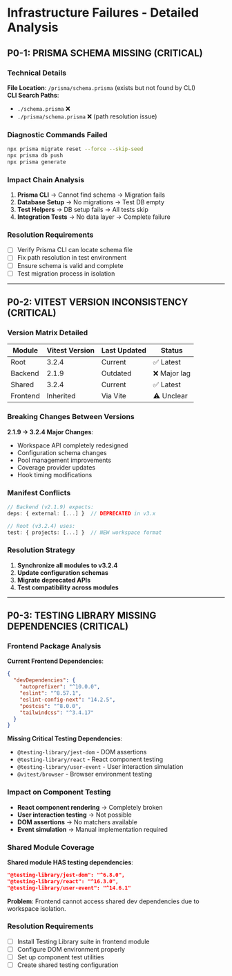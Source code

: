 # Infrastructure Failures - Detailed Analysis

## P0-1: PRISMA SCHEMA MISSING (CRITICAL)

### Technical Details

**File Location**: `/prisma/schema.prisma` (exists but not found by CLI)  
**CLI Search Paths**:

- `./schema.prisma` ❌
- `./prisma/schema.prisma` ❌ (path resolution issue)

### Diagnostic Commands Failed

```bash
npx prisma migrate reset --force --skip-seed
npx prisma db push
npx prisma generate
```

### Impact Chain Analysis

1. **Prisma CLI** → Cannot find schema → Migration fails
2. **Database Setup** → No migrations → Test DB empty
3. **Test Helpers** → DB setup fails → All tests skip
4. **Integration Tests** → No data layer → Complete failure

### Resolution Requirements

- [ ] Verify Prisma CLI can locate schema file
- [ ] Fix path resolution in test environment
- [ ] Ensure schema is valid and complete
- [ ] Test migration process in isolation

---

## P0-2: VITEST VERSION INCONSISTENCY (CRITICAL)

### Version Matrix Detailed

| Module   | Vitest Version | Last Updated | Status       |
| -------- | -------------- | ------------ | ------------ |
| Root     | 3.2.4          | Current      | ✅ Latest    |
| Backend  | 2.1.9          | Outdated     | ❌ Major lag |
| Shared   | 3.2.4          | Current      | ✅ Latest    |
| Frontend | Inherited      | Via Vite     | ⚠️ Unclear   |

### Breaking Changes Between Versions

**2.1.9 → 3.2.4 Major Changes**:

- Workspace API completely redesigned
- Configuration schema changes
- Pool management improvements
- Coverage provider updates
- Hook timing modifications

### Manifest Conflicts

```typescript
// Backend (v2.1.9) expects:
deps: { external: [...] }  // DEPRECATED in v3.x

// Root (v3.2.4) uses:
test: { projects: [...] }  // NEW workspace format
```

### Resolution Strategy

1. **Synchronize all modules to v3.2.4**
2. **Update configuration schemas**
3. **Migrate deprecated APIs**
4. **Test compatibility across modules**

---

## P0-3: TESTING LIBRARY MISSING DEPENDENCIES (CRITICAL)

### Frontend Package Analysis

**Current Frontend Dependencies**:

```json
{
  "devDependencies": {
    "autoprefixer": "^10.0.0",
    "eslint": "^8.57.1",
    "eslint-config-next": "14.2.5",
    "postcss": "^8.0.0",
    "tailwindcss": "^3.4.17"
  }
}
```

**Missing Critical Testing Dependencies**:

- `@testing-library/jest-dom` - DOM assertions
- `@testing-library/react` - React component testing
- `@testing-library/user-event` - User interaction simulation
- `@vitest/browser` - Browser environment testing

### Impact on Component Testing

- **React component rendering** → Completely broken
- **User interaction testing** → Not possible
- **DOM assertions** → No matchers available
- **Event simulation** → Manual implementation required

### Shared Module Coverage

**Shared module HAS testing dependencies**:

```json
"@testing-library/jest-dom": "^6.8.0",
"@testing-library/react": "^16.3.0",
"@testing-library/user-event": "^14.6.1"
```

**Problem**: Frontend cannot access shared dev dependencies due to workspace isolation.

### Resolution Requirements

- [ ] Install Testing Library suite in frontend module
- [ ] Configure DOM environment properly
- [ ] Set up component test utilities
- [ ] Create shared testing configuration
